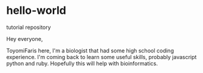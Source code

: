 # hello-world
tutorial repository 

Hey everyone,

ToyomiFaris here, I'm a biologist that had some high school coding experience.
I'm coming back to learn some useful skills, probably javascript python and ruby. Hopefully this will help with bioinformatics.
